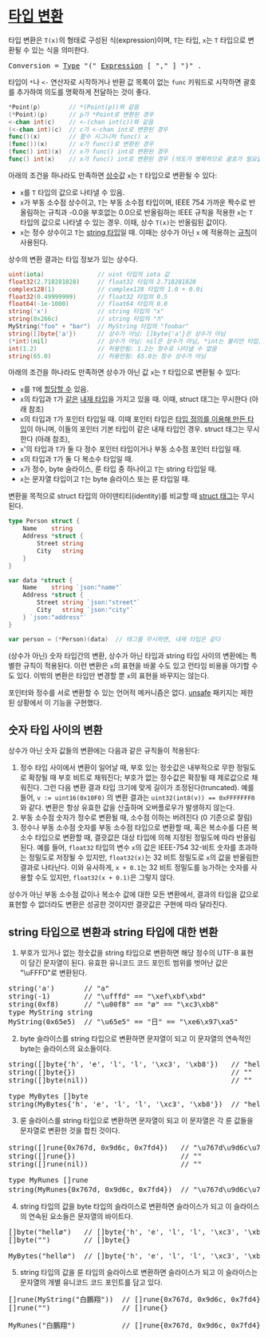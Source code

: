 # [타입 변환](#conversions)

타입 변환은 `T(x)`의 형태로 구성된 식(expression)이며, `T`는 타입, `x`는 `T` 타입으로 변환될 수 있는 식을 의미한다.

<pre>
<a id="Conversion">Conversion</a> = <a href="/Types/#Type">Type</a> "(" <a href="/Expressions/operators.html#Expression">Expression</a> [ "," ] ")" .
</pre>

타입이 `*`나 `<-` 연산자로 시작하거나 반환 값 목록이 없는 `func` 키워드로 시작하면 괄호를 추가하여 의도를 명확하게 전달하는 것이 좋다. 

```go
*Point(p)        // *(Point(p))와 같음
(*Point)(p)      // p가 *Point로 변환된 경우
<-chan int(c)    // <-(chan int(c))와 같음
(<-chan int)(c)  // c가 <-chan int로 변환된 경우
func()(x)        // 함수 시그니처 func() x
(func())(x)      // x가 func()로 변환된 경우
(func() int)(x)  // x가 func() int로 변환된 경우
func() int(x)    // x가 func() int로 변환된 경우 (의도가 명확하므로 괄호가 필요없음)
```

아래의 조건을 하나라도 만족하면 [상수](/Constants)값 `x`는 `T` 타입으로 변환될 수 있다:

  * `x`를 `T` 타입의 값으로 나타낼 수 있음.
  * `x`가 부동 소수점 상수이고, `T`는 부동 소수점 타입이며, IEEE 754 가까운 짝수로 반올림하는 규칙과 -0.0을 부호없는 0.0으로 반올림하는 IEEE 규칙을 적용한 `x`는 `T` 타입의 값으로 나타낼 수 있는 경우. 이때, 상수 `T(x)`는 반올림된 값이다.
  * `x`는 정수 상수이고 `T`는 [string 타입](/Types/string_types.html)일 때. 이때는 상수가 아닌 `x` 에 적용하는 [규칙](#conversions-to-and-from-a-string-type)이 사용된다.

상수의 변환 결과는 타입 정보가 있는 상수다.

```go
uint(iota)               // uint 타입의 iota 값
float32(2.718281828)     // float32 타입의 2.718281828
complex128(1)            // complex128 타입의 1.0 + 0.0i
float32(0.49999999)      // float32 타입의 0.5
float64(-1e-1000)        // float64 타입의 0.0
string('x')              // string 타입의 "x"
string(0x266c)           // string 타입의 "♬"
MyString("foo" + "bar")  // MyString 타입의 "foobar"
string([]byte{'a'})      // 상수가 아님: []byte{'a'}은 상수가 아님
(*int)(nil)              // 상수가 아님: nil은 상수가 아님, *int는 불리언 타입, 숫자 타입, string 타입도 아님
int(1.2)                 // 허용안됨: 1.2는 정수로 나타낼 수 없음
string(65.0)             // 허용안됨: 65.0는 정수 상수가 아님
```

아래의 조건을 하나라도 만족하면 상수가 아닌 값 `x`는 `T` 타입으로 변환될 수 있다:

  * `x`를 `T`에 [할당할 수](/Properties%20of%20types%20and%20values/assignability.html) 있음.
  * `x`의 타입과 `T`가 [같은](#Type_identity) [내재 타입](#Types)을 가지고 있을 때. 이때, struct 태그는 무시한다 (아래 참조)
  *  `x`의 타입과 `T`가 포인터 타입일 때. 이때 포인터 타입은 [타입 정의를 이용해 만든 타입](/Declarations%20and%20scope/type_declarations.html#type-definitions)이 아니며, 이들의 포인터 기본 타입이 같은 내재 타입인 경우. struct 태그는 무시한다 (아래 참조),
  * `x`'의 타입과 `T`가 둘 다 정수 포인터 타입이거나 부동 소수점 포인터 타입일 때.
  * `x`의 타입과 `T`가 둘 다 복소수 타입일 때.
  * `x`가 정수, byte 슬라이스, 룬 타입 중 하나이고 `T`는 string 타입일 때.
  * `x`는 문자열 타입이고 `T`는 byte 슬라이스 또는 룬 타입일 때.

변환을 목적으로 struct 타입의 아이덴티티(identity)를 비교할 때 [struct 태그](/Struct_types/)는 무시된다.

```go
type Person struct {
    Name    string
    Address *struct {
        Street string
        City   string
    }
}

var data *struct {
    Name    string `json:"name"`
    Address *struct {
        Street string `json:"street"`
        City   string `json:"city"`
    } `json:"address"`
}

var person = (*Person)(data)  // 태그를 무시하면, 내재 타입은 같다
```

(상수가 아닌) 숫자 타입간의 변환, 상수가 아닌 타입과 string 타입 사이의 변환에는 특별한 규칙이 적용된다. 이런 변환은 `x`의 표현을 바꿀 수도 있고 런타임 비용을 야기할 수도 있다. 이밖의 변환은 타입만 변경할 뿐 `x`의 표현을 바꾸지는 않는다.

포인터와 정수를 서로 변환할 수 있는 언어적 메커니즘은 없다. [unsafe](/Systemonsiderations/package_unsafe.html) 패키지는 제한된 상황에서 이 기능을 구현했다.

## 숫자 타입 사이의 변환

상수가 아닌 숫자 값들의 변환에는 다음과 같은 규칙들이 적용된다:

  1. 정수 타입 사이에서 변환이 일어날 때, 부호 있는 정숫값은 내부적으로 무한 정밀도로 확장될 때 부호 비트로 채워진다; 부호가 없는 정수값은 확장될 때 제로값으로 채워진다. 그런 다음 변환 결과 타입 크기에 맞게 길이가 조정된다(truncated). 예를 들어, `v := uint16(0x10F0)` 의 변환 결과는 `uint32(int8(v)) == 0xFFFFFFF0`와 같다. 변환은 항상 유효한 값을 산출하며 오버플로우가 발생하지 않는다.
  2. 부동 소수점 숫자가 정수로 변환될 때, 소수점 이하는 버려진다 (0 기준으로 잘림)
  3. 정수나 부동 소수점 숫자를 부동 소수점 타입으로 변환할 때, 혹은 복소수를 다른 복소수 타입으로 변환할 때, 결괏값은 대상 타입에 의해 지정된 정밀도에 따라 반올림된다. 예를 들어, `float32` 타입의 변수 `x`의 값은 IEEE-754 32-비트 숫자를 초과하는 정밀도로 저장될 수 있지만, `float32(x)`는 32 비트 정밀도로 `x`의 값을 반올림한 결과로 나타난다. 이와 유사하게, `x + 0.1`는 32 비트 정밀도를 능가하는 숫자를 사용할 수도 있지만, `float32(x + 0.1)`은 그렇지 않다.

상수가 아닌 부동 소수점 값이나 복소수 값에 대한 모든 변환에서, 결과의 타입을 값으로 표현할 수 없더라도 변환은 성공한 것이지만 결괏값은 구현에 따라 달라진다.

## string 타입으로 변환과 string 타입에 대한 변환

  1. 부호가 있거나 없는 정숫값을 string 타입으로 변환하면 해당 정수의 UTF-8 표현이 담긴 문자열이 된다. 유효한 유니코드 코드 포인트 범위를 벗어난 값은 "\uFFFD"로 변환된다.
<pre>
string('a')       // "a"
string(-1)        // "\ufffd" == "\xef\xbf\xbd"
string(0xf8)      // "\u00f8" == "ø" == "\xc3\xb8"
type MyString string
MyString(0x65e5)  // "\u65e5" == "日" == "\xe6\x97\xa5"
</pre>
  2. byte 슬라이스를 string 타입으로 변환하면 문자열이 되고 이 문자열의 연속적인 byte는 슬라이스의 요소들이다.
<pre>
string([]byte{'h', 'e', 'l', 'l', '\xc3', '\xb8'})   // "hellø"
string([]byte{})                                     // ""
string([]byte(nil))                                  // ""
&nbsp;
type MyBytes []byte
string(MyBytes{'h', 'e', 'l', 'l', '\xc3', '\xb8'})  // "hellø"
</pre>
  3. 룬 슬라이스를 string 타입으로 변환하면 문자열이 되고 이 문자열은 각 룬 값들을 문자열로 변환한 것을 합친 것이다.
<pre>
string([]rune{0x767d, 0x9d6c, 0x7fd4})   // "\u767d\u9d6c\u7fd4" == "白鵬翔"
string([]rune{})                         // ""
string([]rune(nil))                      // ""
&nbsp;
type MyRunes []rune
string(MyRunes{0x767d, 0x9d6c, 0x7fd4})  // "\u767d\u9d6c\u7fd4" == "白鵬翔"
</pre>
  4. string 타입의 값을 byte 타입의 슬라이스로 변환하면 슬라이스가 되고 이 슬라이스의 연속된 요소들은 문자열의 바이트다.
<pre>
[]byte("hellø")   // []byte{'h', 'e', 'l', 'l', '\xc3', '\xb8'}
[]byte("")        // []byte{}
&nbsp;
MyBytes("hellø")  // []byte{'h', 'e', 'l', 'l', '\xc3', '\xb8'}
</pre>
  5. string 타입의 값을 룬 타입의 슬라이스로 변환하면 슬라이스가 되고 이 슬라이스는 문자열의 개별 유니코드 코드 포인트를 담고 있다.
<pre>
[]rune(MyString("白鵬翔"))  // []rune{0x767d, 0x9d6c, 0x7fd4}
[]rune("")                 // []rune{}
&nbsp;
MyRunes("白鵬翔")           // []rune{0x767d, 0x9d6c, 0x7fd4}
</pre>

